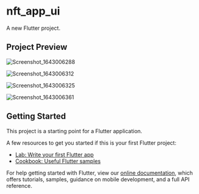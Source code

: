 # nft_app_ui

A new Flutter project.

## Project Preview

![Screenshot_1643006288](https://user-images.githubusercontent.com/80326453/150734239-4be5fbdb-ed83-42ad-b367-256509a30465.png)

![Screenshot_1643006312](https://user-images.githubusercontent.com/80326453/150734255-b4dee1ee-73a1-4527-86e2-a4b1a4dabaf2.png)

![Screenshot_1643006325](https://user-images.githubusercontent.com/80326453/150734268-2b1e438c-5b84-4b25-bc99-0dfb816fb356.png)

![Screenshot_1643006361](https://user-images.githubusercontent.com/80326453/150734281-bd6e5117-69cb-48ae-a957-0d260ab6f386.png)


## Getting Started

This project is a starting point for a Flutter application.

A few resources to get you started if this is your first Flutter project:

- [Lab: Write your first Flutter app](https://flutter.dev/docs/get-started/codelab)
- [Cookbook: Useful Flutter samples](https://flutter.dev/docs/cookbook)

For help getting started with Flutter, view our
[online documentation](https://flutter.dev/docs), which offers tutorials,
samples, guidance on mobile development, and a full API reference.
